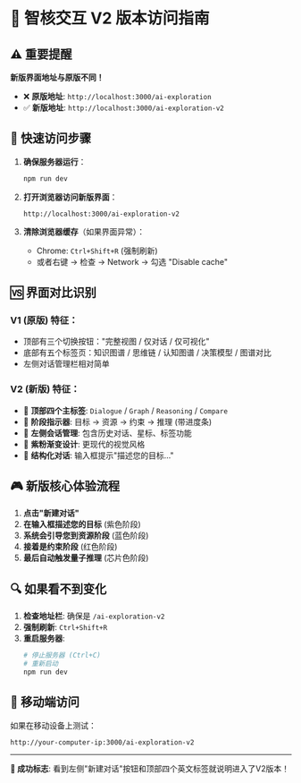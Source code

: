 # 🚀 智核交互 V2 版本访问指南

## ⚠️ 重要提醒

**新版界面地址与原版不同！**

- ❌ **原版地址**: `http://localhost:3000/ai-exploration`
- ✅ **新版地址**: `http://localhost:3000/ai-exploration-v2`

## 🎯 快速访问步骤

1. **确保服务器运行**：
   ```bash
   npm run dev
   ```

2. **打开浏览器访问新版界面**：
   ```
   http://localhost:3000/ai-exploration-v2
   ```

3. **清除浏览器缓存**（如果界面异常）：
   - Chrome: `Ctrl+Shift+R` (强制刷新)
   - 或者右键 → 检查 → Network → 勾选 "Disable cache"

## 🆚 界面对比识别

### V1 (原版) 特征：
- 顶部有三个切换按钮："完整视图 / 仅对话 / 仅可视化" 
- 底部有五个标签页：知识图谱 / 思维链 / 认知图谱 / 决策模型 / 图谱对比
- 左侧对话管理栏相对简单

### V2 (新版) 特征：
- 🌟 **顶部四个主标签**: `Dialogue` / `Graph` / `Reasoning` / `Compare`
- 🌟 **阶段指示器**: 目标 → 资源 → 约束 → 推理 (带进度条)
- 🌟 **左侧会话管理**: 包含历史对话、星标、标签功能
- 🌟 **紫粉渐变设计**: 更现代的视觉风格
- 🌟 **结构化对话**: 输入框提示"描述您的目标..."

## 🎮 新版核心体验流程

1. **点击"新建对话"**
2. **在输入框描述您的目标** (紫色阶段)
3. **系统会引导您到资源阶段** (蓝色阶段)  
4. **接着是约束阶段** (红色阶段)
5. **最后自动触发量子推理** (芯片色阶段)

## 🔍 如果看不到变化

1. **检查地址栏**: 确保是 `/ai-exploration-v2`
2. **强制刷新**: `Ctrl+Shift+R`
3. **重启服务器**:
   ```bash
   # 停止服务器 (Ctrl+C)
   # 重新启动
   npm run dev
   ```

## 📱 移动端访问

如果在移动设备上测试：
```
http://your-computer-ip:3000/ai-exploration-v2
```

---

**🎉 成功标志**: 看到左侧"新建对话"按钮和顶部四个英文标签就说明进入了V2版本！ 